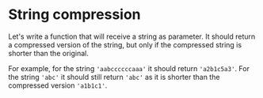 # String compression

Let's write a function that will receive a string as parameter. It should return a compressed version of the string, but only if the compressed string is shorter than the original.

For example, for the string `'aabccccccaaa'` it should return `'a2b1c5a3'`.
For the string `'abc'` it should still return `'abc'` as it is shorter than the compressed version `'a1b1c1'`.
